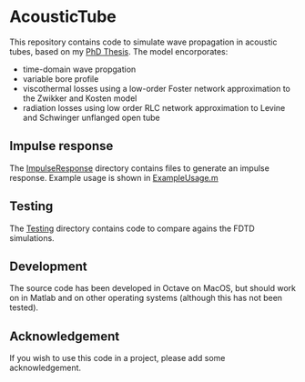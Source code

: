 # AcousticTube

This repository contains code to simulate wave propagation in acoustic tubes, based on my [PhD Thesis](https://www.researchgate.net/publication/325957710_Physical_Modelling_of_Brass_Instruments_using_Finite-Difference_Time-Domain_Methods). The model encorporates:
* time-domain wave propgation
* variable bore profile
* viscothermal losses using a low-order Foster network approximation to the Zwikker and Kosten model
* radiation losses using low order RLC network approximation to Levine and Schwinger unflanged open tube

## Impulse response
The [ImpulseResponse](ImpulseResponse) directory contains files to generate an impulse response. Example usage is shown in [ExampleUsage.m](ExampleUsage.m)

## Testing
The [Testing](Testing) directory contains code to compare agains the FDTD simulations.

## Development
The source code has been developed in Octave on MacOS, but should work on in Matlab and on other operating systems (although this has not been tested).

## Acknowledgement

If you wish to use this code in a project, please add some acknowledgement.
